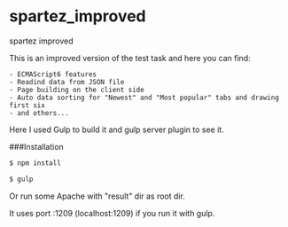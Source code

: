 # spartez_improved
spartez improved

This is an improved version of the test task and here you can find:

    - ECMAScript6 features
    - Readind data from JSON file
    - Page building on the client side
    - Auto data sorting for "Newest" and "Most popular" tabs and drawing first six
    - and others...
    

Here I used Gulp to build it and gulp server plugin to see it.

###Installation

```sh
$ npm install
```

```sh
$ gulp
```

Or run some Apache with "result" dir as root dir.
                                                
It uses port :1209 (localhost:1209) if you run it with gulp.